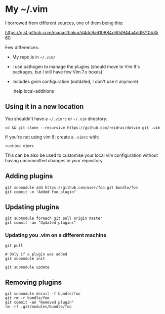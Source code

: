 # My ~/.vim

I borrowed from different sources, one of them being this:

https://gist.github.com/manasthakur/d4dc9a610884c60d944a4dd97f0b3560

Few differences:

 - My repo is in `~/.vim/`
 - I use pathogen to manage the plugins (should move to Vim 8's packages, but I
   still have few Vim 7.x boxes)
 - Includes gvim configuration (outdated, I don't use it anymore)

    :help local-additions

## Using it in a new location

You shouldn't have a `~/.vimrc` or `~/.vim` directory.

    cd && git clone --recursive https://github.com/reidrac/dotvim.git .vim

If you're not using vim 8; create a `.vimrc` with:

    runtime vimrc

This can be also be used to customise your local vim configuration without
having uncommitted changes in your repository.

## Adding plugins

    git submodule add https://github.com/user/foo.git bundle/foo
    git commit -m "Added foo plugin"

## Updating plugins

    git submodule foreach git pull origin master
    git commit -am "Updated plugins"

### Updating you .vim on a different machine

    git pull

    # Only if a plugin was added
    git submodule init

    git submodule update

## Removing plugins

    git submodule deinit -f bundle/foo
    git rm -r bundle/foo
    git commit -am "Removed plugin"
    rm -rf .git/modules/bundle/foo

